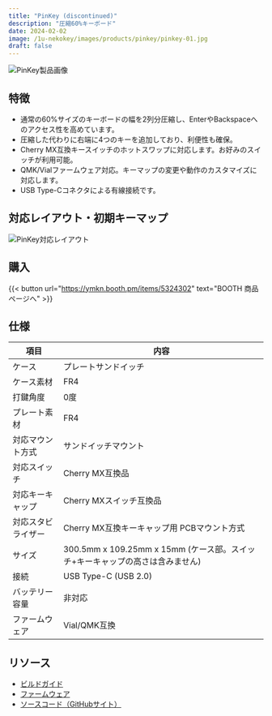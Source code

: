 ```yaml
---
title: "PinKey (discontinued)"
description: "圧縮60%キーボード"
date: 2024-02-02
image: /1u-nekokey/images/products/pinkey/pinkey-01.jpg
draft: false
---
```


![PinKey製品画像](/1u-nekokey/images/products/pinkey/pinkey-01.jpg)

## 特徴

- 通常の60%サイズのキーボードの幅を2列分圧縮し、EnterやBackspaceへのアクセス性を高めています。
- 圧縮した代わりに右端に4つのキーを追加しており、利便性も確保。
- Cherry MX互換キースイッチのホットスワップに対応します。お好みのスイッチが利用可能。
- QMK/Vialファームウェア対応。キーマップの変更や動作のカスタマイズに対応します。
- USB Type-Cコネクタによる有線接続です。

## 対応レイアウト・初期キーマップ

![PinKey対応レイアウト](/1u-nekokey/images/products/pinkey/pinkey-layouts.png)

## 購入

{{< button url="https://ymkn.booth.pm/items/5324302" text="BOOTH 商品ページへ" >}}

## 仕様

| 項目 | 内容 |
|---|---|
|ケース|プレートサンドイッチ|
|ケース素材|FR4|
|打鍵角度|0度|
|プレート素材|FR4|
|対応マウント方式|サンドイッチマウント|
|対応スイッチ|Cherry MX互換品|
|対応キーキャップ|Cherry MXスイッチ互換品|
|対応スタビライザー|Cherry MX互換キーキャップ用 PCBマウント方式|
|サイズ|300.5mm x 109.25mm x 15mm (ケース部。スイッチ+キーキャップの高さは含みません)|
|接続|USB Type-C (USB 2.0)|
|バッテリー容量|非対応|
|ファームウェア|Vial/QMK互換|

## リソース

- [ビルドガイド](https://github.com/ymkn/PinKey/blob/main/doc/buildguide.md)
- [ファームウェア](https://github.com/ymkn/PinKey/releases/download/v1.1/ymkn_pinkey_vial.uf2)
- [ソースコード（GitHubサイト）](https://github.com/ymkn/PinKey/)